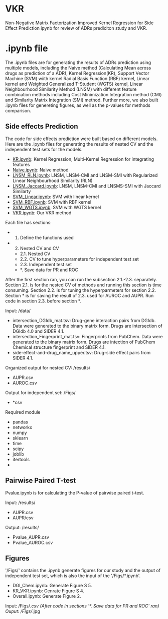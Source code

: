 # VKR
Non-Negative Matrix Factorization Improved Kernel Regression for Side Effect Prediction
ipynb for review of ADRs prediciton study and VKR.


# .ipynb file
The .ipynb files are for generating the results of ADRs prediction using multiple models, including the Naive method (Calculating Mean across drugs as prediction of a ADR), Kernel Regression(KR), Support Vector Machine (SVM) wiith kernel Radial Basis Function (RBF) kernel, Linear kernel and Weighted Generalized T-Student (WGTS) kernel, Linear Neighbourhood Similarity Method (LNSM) with different feature combination methods including Cost Minimization Integration method (CMI) and Similarity Matrix Integration (SMI) method. Further more, we also built .ipynb files for genereting figures, as well as the p-values for methods comparison.


## Side effects Prediction

The code for side effects prediction were built based on different models. Here are the .ipynb files for generating the results of nested CV and the independent test sets 
for the models. 
- [KR.ipynb](https://github.com/YezhaoZhong/VKR/blob/main/KR.ipynb): Kernel Regression, Multi-Kernel Regression for integrating features
- [Naive.ipynb](https://github.com/YezhaoZhong/VKR/blob/main/Naive.ipynb): Naive method
- [LNSM_RLN.ipynb](https://github.com/YezhaoZhong/VKR/blob/main/LNSM_RLN.ipynb): LNSM, LNSM-CMI and LNSM-SMI with Regularized Linear Neighbourhood Similarity (RLN)
- [LNSM_Jaccard.ipynb](https://github.com/YezhaoZhong/VKR/blob/main/LNSM_Jaccard.ipynb): LNSM, LNSM-CMI and LNSMS-SMI with Jaccard Similarty
- [SVM_Linear.ipynb](https://github.com/YezhaoZhong/VKR/blob/main/SVM_Linear.ipynb): SVM with linear kernel
- [SVM_RBF.ipynb](https://github.com/YezhaoZhong/VKR/blob/main/SVM_RBF.ipynb): SVM with RBF kernel
- [SVM_WGTS.ipynb](https://github.com/YezhaoZhong/VKR/blob/main/SVM_WGTS.ipynb): SVM with WGTS kernel
- [VKR.ipynb](https://github.com/YezhaoZhong/VKR/blob/main/VKR.ipynb): Our VKR method

Each file has sections: 

* 1. Define the functions used
* 2. Nested CV and CV
    * 2.1. Nested CV
    * 2.2. CV to tune hyperparameters for independent test set
    * 2.3. Independent test set
    * \*. Save data for PR and ROC

After the first section ran, you can run the subsection 2.1.-2.3. separately. Section 2.1. is for the nested CV of methods and running this section is time consuming. Section 2.2. is for tuning the hyperparmeters for section 2.2. Section \* is for saving the result of 2.3. used for AUROC and AUPR. Run code in section 2.3. before section \*. 

Input: /data/
- intersection_DGIdb_mat.tsv: Drug-gene interaction pairs from DGIdb. Data were generated to the binary matrix form. Drugs are intersection of DGIdb 4.0 and SIDER 4.1.
- intersection_Fingerprint_mat.tsv: Fingerprints from PubChem. Data were generated to the binary matrix form. Drugs are intection of PubChem Chemical structure fingerprint and SIDER 4.1.
- side-effect-and-drug_name_upper.tsv: Drug-side effect pairs from SIDER 4.1.

Organized output for nested CV: /results/
- AUPR.csv
- AUROC.csv

Output for independent set: /Figs/
- \*csv

Required module
- pandas
- networkx
- numpy
- sklearn
- time
- scipy
- joblib
- itertools
- 



## Pairwise Paired T-test

Pvalue.ipynb is for calculating the P-value of pairwise paired t-test. 

Input: /results/
- AUPR.csv
- AUPR/csv

Output: /results/
- Pvalue_AUPR.csv
- Pvalue_AUROC.csv


## Figures

'/Figs/' contains the .ipynb generate figures for our study and the output of independent test set, which is also the input of the '/Figs/\*.ipynb'.

- DGI_Chem.ipynb: Generate Figure S 5.
- KR_VKR.ipynb: Genrate Figure S 4.
- Overall.ipynb: Generate Figure 2.

Input: /Figs/*.csv (After code in sections '\*. Save data for PR and ROC' ran)
Ouput: /Figs/*.jpg
